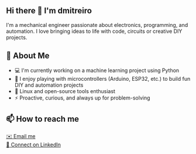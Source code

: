 ## Hi there 👋 I'm dmitreiro

I'm a mechanical engineer passionate about electronics, programming, and automation. I love bringing ideas to life with code, circuits or creative DIY projects.

## 🚀 About Me
- 💻 I'm currently working on a machine learning project using Python
- 🔧 I enjoy playing with microcontrollers (Arduino, ESP32, etc.) to build fun DIY and automation projects
- 🐧 Linux and open-source tools enthusiast
- ⚡ Proactive, curious, and always up for problem-solving

## 📫 How to reach me
[✉️ Email me](mailto:dario.mitreiro@ua.pt)  
[🔗 Connect on LinkedIn](https://www.linkedin.com/in/dmitreiro)

<!--
**dmitreiro/dmitreiro** is a ✨ _special_ ✨ repository because its `README.md` (this file) appears on your GitHub profile.

Here are some ideas to get you started:

- 🔭 I’m currently working on ...
- 🌱 I’m currently learning ...
- 👯 I’m looking to collaborate on ...
- 🤔 I’m looking for help with ...
- 💬 Ask me about ...
- 📫 How to reach me: ...
- 😄 Pronouns: ...
- ⚡ Fun fact: ...
-->
